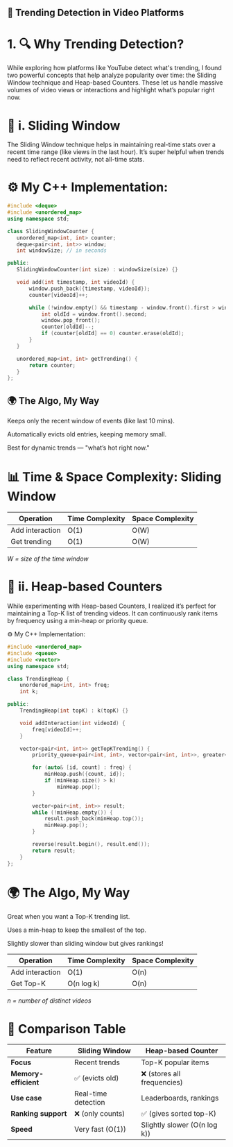 ## 🚀 Trending Detection in Video Platforms
# 1. 🔍 Why Trending Detection?
While exploring how platforms like YouTube detect what's trending, I found two powerful concepts that help analyze popularity over time: the Sliding Window technique and Heap-based Counters. These let us handle massive volumes of video views or interactions and highlight what’s popular right now.


# 📌 i. Sliding Window
The Sliding Window technique helps in maintaining real-time stats over a recent time range (like views in the last hour). It’s super helpful when trends need to reflect recent activity, not all-time stats.
 # ⚙️ My C++ Implementation:

 ```cpp
#include <deque>
#include <unordered_map>
using namespace std;

class SlidingWindowCounter {
    unordered_map<int, int> counter;
    deque<pair<int, int>> window;
    int windowSize; // in seconds

public:
    SlidingWindowCounter(int size) : windowSize(size) {}

    void add(int timestamp, int videoId) {
        window.push_back({timestamp, videoId});
        counter[videoId]++;

        while (!window.empty() && timestamp - window.front().first > windowSize) {
            int oldId = window.front().second;
            window.pop_front();
            counter[oldId]--;
            if (counter[oldId] == 0) counter.erase(oldId);
        }
    }

    unordered_map<int, int> getTrending() {
        return counter;
    }
};
```
## 🌍 The Algo, My Way
Keeps only the recent window of events (like last 10 mins).

Automatically evicts old entries, keeping memory small.

Best for dynamic trends — "what’s hot right now."

# 📊 Time & Space Complexity: Sliding Window

| Operation         | Time Complexity | Space Complexity |
|------------------|------------------|------------------|
| Add interaction   | O(1)             | O(W)             |
| Get trending      | O(1)             | O(W)             |

_W = size of the time window_

# 📌 ii. Heap-based Counters
While experimenting with Heap-based Counters, I realized it’s perfect for maintaining a Top-K list of trending videos. It can continuously rank items by frequency using a min-heap or priority queue.

⚙️ My C++ Implementation:
```cpp
#include <unordered_map>
#include <queue>
#include <vector>
using namespace std;

class TrendingHeap {
    unordered_map<int, int> freq;
    int k;

public:
    TrendingHeap(int topK) : k(topK) {}

    void addInteraction(int videoId) {
        freq[videoId]++;
    }

    vector<pair<int, int>> getTopKTrending() {
        priority_queue<pair<int, int>, vector<pair<int, int>>, greater<>> minHeap;

        for (auto& [id, count] : freq) {
            minHeap.push({count, id});
            if (minHeap.size() > k)
                minHeap.pop();
        }

        vector<pair<int, int>> result;
        while (!minHeap.empty()) {
            result.push_back(minHeap.top());
            minHeap.pop();
        }

        reverse(result.begin(), result.end());
        return result;
    }
};
```
# 🌍 The Algo, My Way
Great when you want a Top-K trending list.

Uses a min-heap to keep the smallest of the top.

Slightly slower than sliding window but gives rankings!

| Operation         | Time Complexity | Space Complexity |
|------------------|------------------|------------------|
| Add interaction   | O(1)             | O(n)             |
| Get Top-K         | O(n log k)       | O(n)             |

_n = number of distinct videos_

# 🔄 Comparison Table


| Feature               | Sliding Window            | Heap-based Counter           |
|-----------------------|---------------------------|------------------------------|
| **Focus**             | Recent trends             | Top-K popular items          |
| **Memory-efficient**  | ✅ (evicts old)            | ❌ (stores all frequencies)  |
| **Use case**          | Real-time detection       | Leaderboards, rankings       |
| **Ranking support**   | ❌ (only counts)           | ✅ (gives sorted top-K)       |
| **Speed**             | Very fast (O(1))          | Slightly slower (O(n log k)) |


